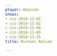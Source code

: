 ```yaml
---
player: mbalcom
shows:
- csz-2019-11-01
- csz-2019-11-02
- csz-2019-11-08
- csz-2019-11-09
- csz-2019-11-15
title: Michael Balcom

---
```

